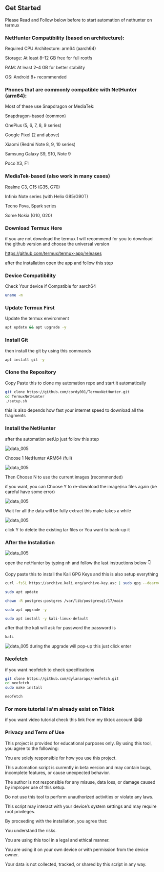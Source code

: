 ## Get Started

Please Read and Follow below before to start automation of nethunter on termux

### NetHunter Compatibility (based on architecture):

Required CPU Architecture: arm64 (aarch64)

Storage: At least 8–12 GB free for full rootfs

RAM: At least 2–4 GB for better stability

OS: Android 8+ recommended

### Phones that are commonly compatible with NetHunter (arm64):

Most of these use Snapdragon or MediaTek:

Snapdragon-based (common)

OnePlus (5, 6, 7, 8, 9 series)

Google Pixel (2 and above)

Xiaomi (Redmi Note 8, 9, 10 series)

Samsung Galaxy S9, S10, Note 9

Poco X3, F1


### MediaTek-based (also work in many cases)

Realme C3, C15 (G35, G70)

Infinix Note series (with Helio G85/G90T)

Tecno Pova, Spark series

Some Nokia (G10, G20)

### Download Termux Here 
if you are not download the termux I will recommend for you to download the github version and choose the universal version

https://github.com/termux/termux-app/releases

after the installation open the app and follow this step

### Device Compatibility

Check Your device if Compatible for aarch64

```sh
uname -m
```

### Update Termux First
Update the termux environment
```sh
apt update && apt upgrade -y

```
### Install Git
then install the git by using this commands
```sh
apt install git -y

```
### Clone the Repository 
Copy Paste this to clone my automation repo and start it automatically 
```sh
git clone https://github.com/cordy001/TermuxNetHunter.git
cd TermuxNetHunter
./setup.sh
```
this is also depends how fast your internet speed to download all the fragments

### Install the NetHunter
after the automation setUp just follow this step

![data_005](assets/data_005.jpg)

Choose 1 NetHunter ARM64 (full)

![data_005](assets/data_004.jpg)

Then Choose N to use the current images (recommended)

if you want, you can Choose Y to re-download the image/iso files again (be careful have some error)

![data_005](assets/data_003.jpg)

Wait for all the data will be fully extract this make takes a while

![data_005](assets/data_002.jpg)

click Y to delete the existing tar files or You want to back-up it

### After the Installation 
![data_005](assets/data_006.jpg)

open the netHunter by typing nh and follow the last instructions below 👇 

Copy paste this to install the Kali GPG Keys and this is also setup everything 

```sh
curl -fsSL https://archive.kali.org/archive-key.asc | sudo gpg --dearmor -o /etc/apt/trusted.gpg.d/kali-archive.gpg

sudo apt update

chown -R postgres:postgres /var/lib/postgresql/17/main

sudo apt upgrade -y

sudo apt install -y kali-linux-default
```
after that the kali will ask for password the password is 
```sh
kali
```
![data_005](assets/data_001.jpg)
during the upgrade will pop-up this just click enter

### Neofetch
if you want neofetch to check specifications 
```sh
git clone https://github.com/dylanaraps/neofetch.git
cd neofetch
sudo make install
```
```sh
neofetch
```



### For more tutorial I a'm already exist on Tiktok

if you want video tutorial check this link from my tiktok account 😁😁

### Privacy and Term of Use

This project is provided for educational purposes only. By using this tool, you agree to the following:

You are solely responsible for how you use this project.

This automation script is currently in beta version and may contain bugs, incomplete features, or cause unexpected behavior.

The author is not responsible for any misuse, data loss, or damage caused by improper use of this setup.

Do not use this tool to perform unauthorized activities or violate any laws.

This script may interact with your device’s system settings and may require root privileges.


By proceeding with the installation, you agree that:

You understand the risks.

You are using this tool in a legal and ethical manner.

You are using it on your own device or with permission from the device owner.


Your data is not collected, tracked, or shared by this script in any way.
